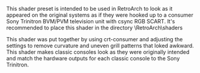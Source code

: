 This shader preset is intended to be used in RetroArch to look as it appeared on the original systems as if they were hooked up to a consumer Sony Trinitron BVM/PVM television unit with csync RGB SCART. It's recommended to place this shader in the directory \RetroArch\shaders

This shader was put together by using crt-consumer and adjusting the settings to remove curvature and uneven grill patterns that loked awkward. This shader makes classic consoles look as they were originally intended and match the hardware outputs for each classic console to the Sony Trinitron.
